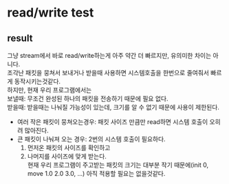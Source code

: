 # read/write test

## result
그냥 stream에서 바로 read/write하는게 아주 약간 더 빠르지만, 유의미한 차이는 아니다.  
조각난 패킷을 뭉쳐서 보내거나 받을때 사용하면 시스템호출을 한번으로 줄여줘서 빠르게 동작시키는것같다.  
하지만, 현재 우리 프로그램에서는  
보낼때: 무조건 완성된 하나의 패킷을 전송하기 때문에 필요 없다.  
받을때: 받을때는 나눠질 가능성이 있는데, 크기를 알 수 없기 때문에 사용이 제한된다.
- 여러 작은 패킷이 뭉쳐오는경우: 패킷 사이즈 만큼만 read하면 시스템 호출이 오히려 많아진다.
- 큰 패킷이 나눠져 오는 경우: 2번의 시스템 호출이 필요하다.  
  1. 먼저온 패킷의 사이즈를 확인하고
  2. 나머지를 사이즈에 맞게 받는다.  
  현재 우리 프로그램이 주고받는 패킷의 크기는 대부분 작기 때문에(init 0, move 1.0 2.0 3.0, ...) 아직 적용할 필요는 없을것같다.
